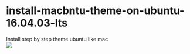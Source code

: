 # install-macbntu-theme-on-ubuntu-16.04.03-lts
Install step by step theme ubuntu like mac <br>
<img src="https://github.com/serverssurfers/install-macbntu-theme-on-ubuntu-16.04.03-lts/blob/master/theme-icon.png">
